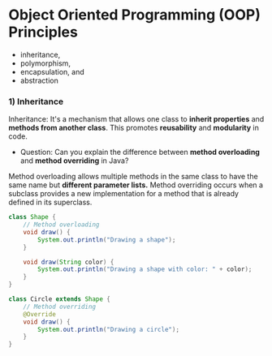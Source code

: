 # Object Oriented Programming (OOP) Principles

- inheritance,
- polymorphism,
- encapsulation, and
- abstraction

### 1) Inheritance

Inheritance: It's a mechanism that allows one class to **inherit properties** and **methods from another class**. This
promotes **reusability** and **modularity** in code.

- Question: Can you explain the difference between **method overloading** and **method overriding** in Java?

Method overloading allows multiple methods in the same class to have the same name but **different parameter lists.**
Method
overriding occurs when a subclass provides a new implementation for a method that is already defined in its superclass.

``` java
class Shape {
    // Method overloading
    void draw() {
        System.out.println("Drawing a shape");
    }

    void draw(String color) {
        System.out.println("Drawing a shape with color: " + color);
    }
}

class Circle extends Shape {
    // Method overriding
    @Override
    void draw() {
        System.out.println("Drawing a circle");
    }
}

```


